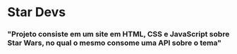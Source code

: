 # Star Devs

### "Projeto consiste em um site em HTML, CSS e JavaScript sobre Star Wars, no qual o mesmo consome uma API sobre o tema"
